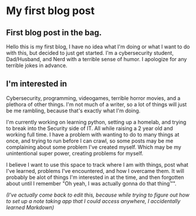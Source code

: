 # My first blog post


## First blog post in the bag.

Hello this is my first blog, I have no idea what I'm doing or what I want to do with this, but decided to just get started. I'm a cybersecurity student, Dad/Husband, and Nerd with a terrible sense of humor. I apologize for any terrible jokes in advance. 

## I'm interested in

Cybersecurity, programming, videogames, terrible horror movies, and a plethora of other things. I'm not much of a writer, so a lot of things will just be me rambling, because that's exactly what I'm doing. 

I'm currently working on learning python, setting up a homelab, and trying to break into the Security side of IT. All while raising a 2 year old and working full time. I have a problem with wanting to do to many things at once, and trying to run before I can crawl, so some posts may be me complaining about some problem I've created myself. Which may be my unintentional super power, creating problems for myself. 

I believe I want to use this space to track where I am with things, post what I've learned, problems I've encountered, and how I overcame them. It will probably be alot of things I'm interested in at the time, and then forgotten about until I remember "Oh yeah, I was actually gonna do that thing™".


*(I've actually come back to edit this, because while trying to figure out how to set up a note taking app that I could access anywhere, I accidentally learned Markdown)*

